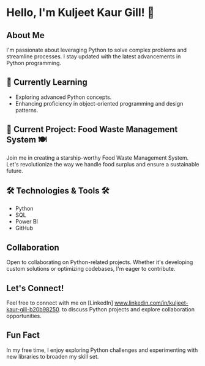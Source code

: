 # Hello, I'm Kuljeet Kaur Gill! 👋

## About Me
I'm passionate about leveraging Python to solve complex problems and streamline processes. I stay updated with the latest advancements in Python programming.

## 🌱 Currently Learning
- Exploring advanced Python concepts.
- Enhancing proficiency in object-oriented programming and design patterns.

## 💼 Current Project: Food Waste Management System 🍽️
Join me in creating a starship-worthy Food Waste Management System. Let's revolutionize the way we handle food surplus and ensure a sustainable future.

## 🛠️ Technologies & Tools 🛠️
- Python
- SQL
- Power BI
- GitHub

## Collaboration
Open to collaborating on Python-related projects. Whether it's developing custom solutions or optimizing codebases, I'm eager to contribute.

## Let's Connect!
Feel free to connect with me on [LinkedIn] www.linkedin.com/in/kuljeet-kaur-gill-b20b98250. to discuss Python projects and explore collaboration opportunities.

## Fun Fact
In my free time, I enjoy exploring Python challenges and experimenting with new libraries to broaden my skill set.
